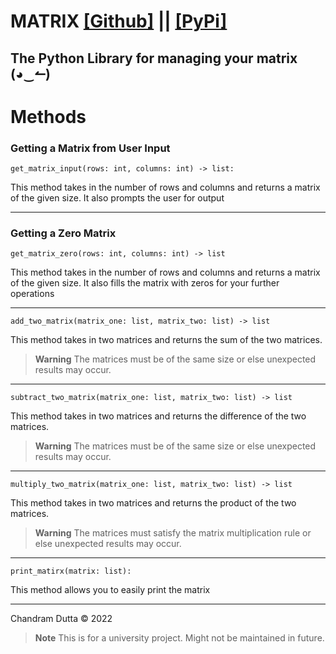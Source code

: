 # MATRIX [[Github]]("https://github.com/Chandram-Dutta/matrix") || [[PyPi]]("https://pypi.org/project/matrix-chandramdutta/1.0.0/")

## The Python Library for managing your matrix (◕‿↼)

# Methods

### Getting a Matrix from User Input

`get_matrix_input(rows: int, columns: int) -> list:`

This method takes in the number of rows and columns and returns a matrix of the given size. It also prompts the user for output

---

### Getting a Zero Matrix

`get_matrix_zero(rows: int, columns: int) -> list`

This method takes in the number of rows and columns and returns a matrix of the given size. It also fills the matrix with zeros for your further operations

---

`add_two_matrix(matrix_one: list, matrix_two: list) -> list`

This method takes in two matrices and returns the sum of the two matrices.

> **Warning**
> The matrices must be of the same size or else unexpected results may occur.

---

`subtract_two_matrix(matrix_one: list, matrix_two: list) -> list`

This method takes in two matrices and returns the difference of the two matrices.

> **Warning**
> The matrices must be of the same size or else unexpected results may occur.

---

`multiply_two_matrix(matrix_one: list, matrix_two: list) -> list`

This method takes in two matrices and returns the product of the two matrices.

> **Warning**
> The matrices must satisfy the matrix multiplication rule or else unexpected results may occur.

---

`print_matirx(matrix: list):`

This method allows you to easily print the matrix

---

Chandram Dutta © 2022

> **Note**
> This is for a university project. Might not be maintained in future.
